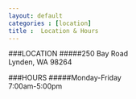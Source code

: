 ```yaml
---
layout: default
categories : [location]
title :  Location & Hours
---
```

###LOCATION
#####250 Bay Road<br>Lynden, WA 98264

###HOURS
#####Monday-Friday<br>7:00am-5:00pm
